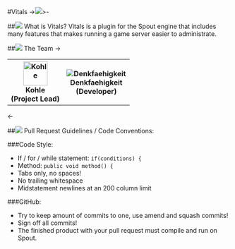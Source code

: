 #Vitals
-><img src="https://dl.dropbox.com/u/35876967/VolumetricPixels/vitalslogo.png">>-


##<img src="https://dl.dropbox.com/u/35876967/VolumetricPixels/smallsquare.png"> What is Vitals?
Vitals is a plugin for the Spout engine that includes many features that makes running a game server easier to administrate.

##<img src="https://dl.dropbox.com/u/35876967/VolumetricPixels/smallsquare.png"> The Team
-><table>
	<tr>
		<th><img src="https://dl.dropbox.com/u/35876967/Avatars/fancykohlewhitebg.png" width="55" height="55" alt="Kohle" title="Kohle"/><br/>Kohle<br>(Project Lead)</th>
		<th><img src="https://en.gravatar.com/userimage/29837749/a5bf1842093967471dc0bf067f1c724d.png?size=55" alt="Denkfaehigkeit" title="DrAgonmoray"/><br/>Denkfaehigkeit<br>(Developer)</th>
	</tr>
</table><-

##<img src="https://dl.dropbox.com/u/35876967/VolumetricPixels/smallsquare.png"> Pull Request Guidelines / Code Conventions:

###Code Style:

* If / for / while statement: `if(conditions) {`
* Method: `public void method() {`
* Tabs only, no spaces!
* No trailing whitespace
* Midstatement newlines at an 200 column limit

###GitHub:

* Try to keep amount of commits to one, use amend and squash commits!
* Sign off all commits!
* The finished product with your pull request must compile and run on Spout.
